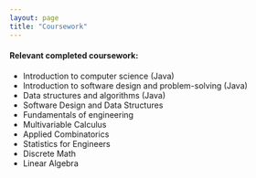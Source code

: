 ```yaml
---
layout: page
title: "Coursework"
---
```


<h4>Relevant completed coursework:</h4>

- Introduction to computer science (Java)
- Introduction to software design and problem-solving (Java)
- Data structures and algorithms (Java)
- Software Design and Data Structures 
- Fundamentals of engineering
- Multivariable Calculus 
- Applied Combinatorics
- Statistics for Engineers
- Discrete Math
- Linear Algebra
